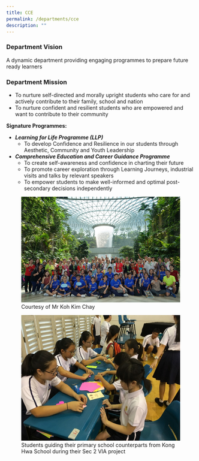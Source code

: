 ```yaml
---
title: CCE
permalink: /departments/cce
description: ""
---
```

### Department Vision
A dynamic department providing engaging programmes to prepare future ready learners

### Department Mission
* To nurture self-directed and morally upright students who care for and actively contribute to their family, school and nation
* To nurture confident and resilient students who are empowered and want to contribute to their community

**Signature Programmes:**
* **_Learning for Life Programme (LLP)_**
	* To develop Confidence and Resilience in our students through Aesthetic, Community and Youth Leadership
* **_Comprehensive Education and Career Guidance Programme_**
	* To create self-awareness and confidence in charting their future
	* To promote career exploration through Learning Journeys, industrial visits and talks by relevant speakers
	* To empower students to make well-informed and optimal post-secondary decisions independently

<figure>  
<img src="/images/cce1.png">  
<figcaption> Courtesy of Mr Koh Kim Chay </figcaption>  
</figure>

<figure>  
<img src="/images/cce2.png">  
<figcaption> Students guiding their primary school counterparts from Kong Hwa School during their Sec 2 VIA project </figcaption>  
</figure>


